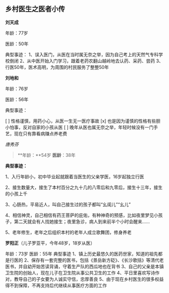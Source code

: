 乡村医生之医者小传
-----------
**刘天成**

年龄：77岁

医龄：50年

典型事迹：
1、误入医门，从医在当时属无奈之举，因为自己考上的天然气专科学校倒闭
2、从中医开始入门学习，跟着老药农翻山越岭地去认药、采药、尝药
3、行医50年，医术高明，为周围的村民服务了整整50年

**刘地和**

年龄：76岁

医龄：56年

典型事迹：

 [ ] 性格谨慎，用药小心，从医一生无一医疗事故
 [x] 也是因为谨慎的性格有些胆小怕事，反对自家的小孩从医
 [ ] 晚年从医也属无奈之举，年轻时候没有一门手艺，现在只有靠看病赚点养老费

*唐秀芬*
>**年龄：**54岁
>**医龄**：38年

**典型事迹：**

1、入行年龄小，初中毕业起就跟着当医生的父亲学医，16岁起独立行医

2、接生数量大，接生了本村百分之九十几的八零后和九零后，接生十三年，接生的小孩上千

3、心肠热，平易近人，叫自己接生过的孩子都叫“幺闺儿”“幺儿”

4、相信神灵，自己相信有药王菩萨的庇佑，有种神奇的预感，比如夜里梦见小孩子，第二天就会有人找她接生；夜里急诊，病人到来前半个小时会醒来……

5、老年修生，老年之后组织本村的老年人成立歌舞团，修身养老

**罗阳正**（儿子罗亚平，今年48岁，18岁从医）

年龄：73岁
医龄：55年
典型事迹
1、镇上历史最悠久的医药世家，知道的祖先都是行医的
2、保存有一套完整的医书，包括《景岳新方砭》、《长沙歌括》等清代老医书，并自幼开始苦读背诵，守着生产队的西瓜地也在背书
3、自己的父亲是本镇卫生院的创始人，现在儿子在卫生院从事公共卫生的工作
4、平日里喜欢写诗作对，教导自己的子女要为人诚实守信，忠厚善良
5、由于现在乡村医生的很多权益得不到保障，不再支持后代继续从事医疗方面的工作
